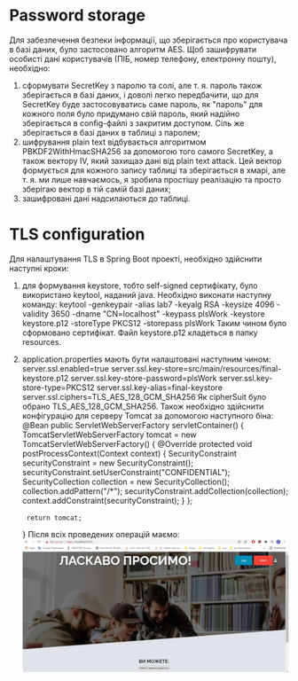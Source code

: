# Password storage

Для забезпечення безпеки інформації, що зберігається про користувача в базі даних, було застосовано алгоритм AES.
Щоб зашифрувати особисті дані користувачів (ПІБ, номер телефону, електронну пошту), необхідно:
1) сформувати SecretKey з паролю та солі, але т. я. пароль також зберігається в базі даних, і доволі легко передбачити,
що для SecretKey буде застосовуватись саме пароль, як "пароль" для кожного поля було придумано свій пароль, який надійно
зберігається в config-файлі з закритим доступом. Сіль же зберігається в базі даних в таблиці з паролем;
2) шифрування plain text відбувається алгоритмом PBKDF2WithHmacSHA256 за допомогою того самого SecretKey, а також вектору IV,
який захищаэ дані від plain text attack. Цей вектор формується для кожного запису таблиці та зберігається в хмарі, але
т. я. ми лише навчаємось, я зробила простішу реалізацію та просто зберігаю вектор в тій самій базі даних;
3) зашифровані дані надсилаються до таблиці.

# TLS configuration

Для налаштування TLS в Spring Boot проекті, необхідно здійснити наступні кроки:

1) для формування keystore, тобто self-signed сертифікату, було використано keytool, наданий java.
Необхідно виконати наступну команду:
keytool -genkeypair -alias lab7 -keyalg RSA -keysize 4096 -validity 3650 -dname "CN=localhost" -keypass plsWork 
-keystore keystore.p12 -storeType PKCS12 -storepass plsWork
Таким чином було сформовано сертифікат. Файл keystore.p12 кладеться в папку resources.
2) application.properties мають бути налаштовані наступним чином:
server.ssl.enabled=true
server.ssl.key-store=src/main/resources/final-keystore.p12
server.ssl.key-store-password=plsWork
server.ssl.key-store-type=PKCS12
server.ssl.key-alias=final-keystore
server.ssl.ciphers=TLS_AES_128_GCM_SHA256
Як cipherSuit було обрано TLS_AES_128_GCM_SHA256.
Також необхідно здійснити конфігурацію для серверу Tomcat за допомогою наступного біна:
@Bean
    public ServletWebServerFactory servletContainer() {
        TomcatServletWebServerFactory tomcat = new TomcatServletWebServerFactory() {
            @Override
            protected void postProcessContext(Context context) {
                SecurityConstraint securityConstraint = new SecurityConstraint();
                securityConstraint.setUserConstraint("CONFIDENTIAL");
                SecurityCollection collection = new SecurityCollection();
                collection.addPattern("/*");
                securityConstraint.addCollection(collection);
                context.addConstraint(securityConstraint);
            }
        };

        return tomcat;
    }
Після всіх проведених операцій маємо:
![self-signed cert](https://github.com/unicode368/CryptoLabs/blob/main/src/main/java/lab5-6-7/photo_2022-01-11_23-52-45.jpg)
 
